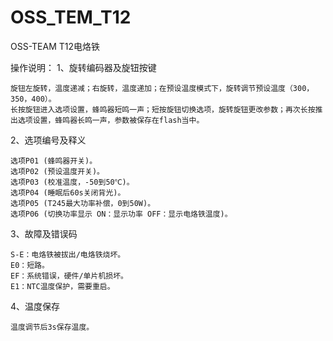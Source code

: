 # OSS_TEM_T12
OSS-TEAM T12电烙铁

操作说明：
1、旋转编码器及旋钮按键

    旋钮左旋转，温度递减；右旋转，温度递加；在预设温度模式下，旋转调节预设温度（300，350，400）。
    长按旋钮进入选项设置，蜂鸣器短鸣一声；短按旋钮切换选项，旋转旋钮更改参数；再次长按推出选项设置，蜂鸣器长鸣一声，参数被保存在flash当中。

2、选项编号及释义

    选项P01 (蜂鸣器开关)。
    选项P02 (预设温度开关)。
    选项P03 (校准温度，-50到50℃)。
    选项P04 (睡眠后60s关闭背光)。
    选项P05 (T245最大功率补偿，0到50W)。
    选项P06 (切换功率显示 ON：显示功率 OFF：显示电烙铁温度)。

3、故障及错误码

    S-E：电烙铁被拔出/电烙铁烧坏。
    E0：短路。
    EF：系统错误，硬件/单片机损坏。
    E1：NTC温度保护，需要重启。
    
4、温度保存

    温度调节后3s保存温度。